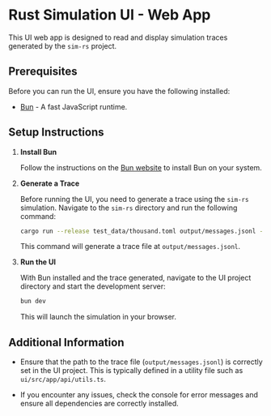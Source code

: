 # Rust Simulation UI - Web App

This UI web app is designed to read and display simulation traces generated by
the `sim-rs` project.

## Prerequisites

Before you can run the UI, ensure you have the following installed:

- [Bun](https://bun.sh/) - A fast JavaScript runtime.

## Setup Instructions

1. **Install Bun**

   Follow the instructions on the [Bun website](https://bun.sh/) to install Bun
   on your system.

2. **Generate a Trace**

   Before running the UI, you need to generate a trace using the `sim-rs`
   simulation. Navigate to the `sim-rs` directory and run the following command:

   ```bash
   cargo run --release test_data/thousand.toml output/messages.jsonl -s 30
   ```

   This command will generate a trace file at `output/messages.jsonl`.

3. **Run the UI**

   With Bun installed and the trace generated, navigate to the UI project
   directory and start the development server:

   ```bash
   bun dev
   ```

   This will launch the simulation in your browser.

## Additional Information

- Ensure that the path to the trace file (`output/messages.jsonl`) is correctly
  set in the UI project. This is typically defined in a utility file such as
  `ui/src/app/api/utils.ts`.

- If you encounter any issues, check the console for error messages and ensure
  all dependencies are correctly installed.
